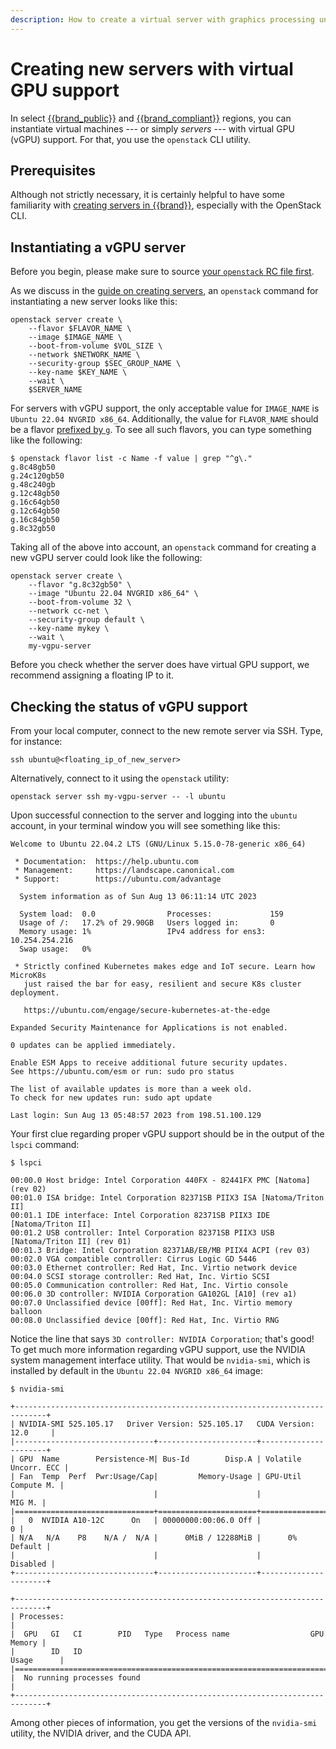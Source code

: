 ```yaml
---
description: How to create a virtual server with graphics processing unit (GPU) support in Cleura Cloud
---
```

# Creating new servers with virtual GPU support

In select
[{{brand_public}}](../../../reference/features/public.md#virtualization)
and
[{{brand_compliant}}](../../../reference/features/compliant.md#virtualization)
regions, you can instantiate virtual machines --- or simply _servers_
--- with virtual GPU (vGPU) support. For that, you use the `openstack`
CLI utility.

## Prerequisites

Although not strictly necessary, it is certainly helpful to have some
familiarity with [creating servers in {{brand}}](new-server.md),
especially with the OpenStack CLI.

## Instantiating a vGPU server

Before you begin, please make sure to source [your `openstack` RC file
first](../../getting-started/enable-openstack-cli.md).

As we discuss in the [guide on creating servers](new-server.md), an
`openstack` command for instantiating a new server looks like this:

```console
openstack server create \
    --flavor $FLAVOR_NAME \
    --image $IMAGE_NAME \
    --boot-from-volume $VOL_SIZE \
    --network $NETWORK_NAME \
    --security-group $SEC_GROUP_NAME \
    --key-name $KEY_NAME \
    --wait \
    $SERVER_NAME
```

For servers with vGPU support, the only acceptable value for
`IMAGE_NAME` is `Ubuntu 22.04 NVGRID x86_64`. Additionally, the value
for `FLAVOR_NAME` should be a flavor [prefixed by
`g`](../../../reference/flavors/index.md#compute-tiers). To see all such
flavors, you can type something like the following:

```console
$ openstack flavor list -c Name -f value | grep "^g\."
g.8c48gb50
g.24c120gb50
g.48c240gb
g.12c48gb50
g.16c64gb50
g.12c64gb50
g.16c84gb50
g.8c32gb50
```

Taking all of the above into account, an `openstack` command for
creating a new vGPU server could look like the following:

```console
openstack server create \
    --flavor "g.8c32gb50" \
    --image "Ubuntu 22.04 NVGRID x86_64" \
    --boot-from-volume 32 \
    --network cc-net \
    --security-group default \
    --key-name mykey \
    --wait \
    my-vgpu-server
```

Before you check whether the server does have virtual GPU support, we
recommend assigning a floating IP to it.

## Checking the status of vGPU support

From your local computer, connect to the new remote server via SSH.
Type, for instance:

```console
ssh ubuntu@<floating_ip_of_new_server>
```

Alternatively, connect to it using the `openstack` utility:

```console
openstack server ssh my-vgpu-server -- -l ubuntu
```

Upon successful connection to the server and logging into the `ubuntu`
account, in your terminal window you will see something like this:

```plain
Welcome to Ubuntu 22.04.2 LTS (GNU/Linux 5.15.0-78-generic x86_64)

 * Documentation:  https://help.ubuntu.com
 * Management:     https://landscape.canonical.com
 * Support:        https://ubuntu.com/advantage

  System information as of Sun Aug 13 06:11:14 UTC 2023

  System load:  0.0                Processes:             159
  Usage of /:   17.2% of 29.90GB   Users logged in:       0
  Memory usage: 1%                 IPv4 address for ens3: 10.254.254.216
  Swap usage:   0%

 * Strictly confined Kubernetes makes edge and IoT secure. Learn how MicroK8s
   just raised the bar for easy, resilient and secure K8s cluster deployment.

   https://ubuntu.com/engage/secure-kubernetes-at-the-edge

Expanded Security Maintenance for Applications is not enabled.

0 updates can be applied immediately.

Enable ESM Apps to receive additional future security updates.
See https://ubuntu.com/esm or run: sudo pro status

The list of available updates is more than a week old.
To check for new updates run: sudo apt update

Last login: Sun Aug 13 05:48:57 2023 from 198.51.100.129
```

Your first clue regarding proper vGPU support should be in the output of
the `lspci` command:

```console
$ lspci

00:00.0 Host bridge: Intel Corporation 440FX - 82441FX PMC [Natoma] (rev 02)
00:01.0 ISA bridge: Intel Corporation 82371SB PIIX3 ISA [Natoma/Triton II]
00:01.1 IDE interface: Intel Corporation 82371SB PIIX3 IDE [Natoma/Triton II]
00:01.2 USB controller: Intel Corporation 82371SB PIIX3 USB [Natoma/Triton II] (rev 01)
00:01.3 Bridge: Intel Corporation 82371AB/EB/MB PIIX4 ACPI (rev 03)
00:02.0 VGA compatible controller: Cirrus Logic GD 5446
00:03.0 Ethernet controller: Red Hat, Inc. Virtio network device
00:04.0 SCSI storage controller: Red Hat, Inc. Virtio SCSI
00:05.0 Communication controller: Red Hat, Inc. Virtio console
00:06.0 3D controller: NVIDIA Corporation GA102GL [A10] (rev a1)
00:07.0 Unclassified device [00ff]: Red Hat, Inc. Virtio memory balloon
00:08.0 Unclassified device [00ff]: Red Hat, Inc. Virtio RNG
```

Notice the line that says `3D controller: NVIDIA Corporation`; that's
good! To get much more information regarding vGPU support, use the
NVIDIA system management interface utility. That would be `nvidia-smi`,
which is installed by default in the `Ubuntu 22.04 NVGRID x86_64` image:

```console
$ nvidia-smi

+-----------------------------------------------------------------------------+
| NVIDIA-SMI 525.105.17   Driver Version: 525.105.17   CUDA Version: 12.0     |
|-------------------------------+----------------------+----------------------+
| GPU  Name        Persistence-M| Bus-Id        Disp.A | Volatile Uncorr. ECC |
| Fan  Temp  Perf  Pwr:Usage/Cap|         Memory-Usage | GPU-Util  Compute M. |
|                               |                      |               MIG M. |
|===============================+======================+======================|
|   0  NVIDIA A10-12C      On   | 00000000:00:06.0 Off |                    0 |
| N/A   N/A    P8    N/A /  N/A |      0MiB / 12288MiB |      0%      Default |
|                               |                      |             Disabled |
+-------------------------------+----------------------+----------------------+

+-----------------------------------------------------------------------------+
| Processes:                                                                  |
|  GPU   GI   CI        PID   Type   Process name                  GPU Memory |
|        ID   ID                                                   Usage      |
|=============================================================================|
|  No running processes found                                                 |
+-----------------------------------------------------------------------------+
```

Among other pieces of information, you get the versions of the
`nvidia-smi` utility, the NVIDIA driver, and the CUDA API.

